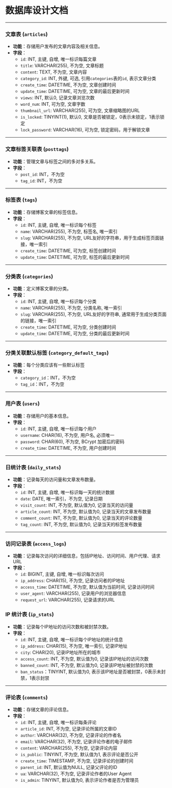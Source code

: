 # 数据库设计文档

---

### 文章表 (`articles`)
- **功能**：存储用户发布的文章内容及相关信息。
- **字段**：
  - `id`: INT, 主键, 自增, 唯一标识每篇文章
  - `title`: VARCHAR(255), 不为空, 文章标题
  - `content`: TEXT, 不为空, 文章内容
  - `category_id`: INT, 外键, 可选, 引用`categories`表的`id`, 表示文章分类
  - `create_time`: DATETIME, 不为空, 文章创建时间
  - `update_time`: DATETIME, 可为空, 文章的最后更新时间
  - `views`: INT, 默认0, 记录文章浏览次数
  - `word_num`: INT, 可为空, 文章字数
  - `thumbnail_url`: VARCHAR(255), 可为空, 文章缩略图的URL
  - `is_locked`: TINYINT(1), 默认0, 文章是否被锁定，0表示未锁定，1表示锁定
  - `lock_password`: VARCHAR(16), 可为空, 锁定密码，用于解锁文章

---

### 文章标签关联表 (`posttags`)
- **功能**：管理文章与标签之间的多对多关系。
- **字段**：
  - `post_id`: INT，不为空
  - `tag_id`: INT，不为空

---

### 标签表 (`tags`)
- **功能**：存储博客文章的标签信息。
- **字段**：
  - `id`: INT, 主键, 自增, 唯一标识每个标签
  - `name`: VARCHAR(255), 不为空, 标签名, 唯一索引
  - `slug`: VARCHAR(255), 不为空, URL友好的字符串，用于生成标签页面链接，唯一索引
  - `create_time`: DATETIME, 可为空, 标签创建时间
  - `update_time`: DATETIME, 可为空, 标签的最后更新时间

---

### 分类表 (`categories`)
- **功能**：定义博客文章的分类。
- **字段**：
  - `id`: INT, 主键, 自增, 唯一标识每个分类
  - `name`: VARCHAR(255), 不为空, 分类名称, 唯一索引
  - `slug`: VARCHAR(255), 不为空, URL友好的字符串, 通常用于生成分类页面的链接，唯一索引
  - `create_time`: DATETIME, 可为空, 分类创建时间
  - `update_time`: DATETIME, 可为空, 分类的最后更新时间

---

### 分类关联默认标签 (`category_default_tags`)
- **功能**：每个分类应该有一些默认标签
- **字段**：
  - `category_id`：INT，不为空
  - `tag_id`：INT，不为空

---

### 用户表 (`users`)
- **功能**：存储用户的基本信息。
- **字段**：
  - `id`: INT, 主键, 自增, 唯一标识每个用户
  - `username`: CHAR(16), 不为空, 用户名, 必须唯一
  - `password`: CHAR(60), 不为空, BCrypt 加密后的密码
  - `create_time`: DATETIME, 不为空, 用户创建时间

---

### 日统计表 (`daily_stats`)
- **功能**：记录每天的访问量和文章发布数量。
- **字段**：
  - `id`: INT, 主键, 自增, 唯一标识每一天的统计数据
  - `date`: DATE, 唯一索引，不为空, 记录日期
  - `visit_count`: INT, 不为空, 默认值为0, 记录当天的访问量
  - `article_count`: INT, 不为空, 默认值为0, 记录当天的文章发布数量
  - `comment_count`: INT, 不为空, 默认值为0, 记录当天的评论数量
  - `tag_count`: INT, 不为空, 默认值为0, 记录当天的标签发布数量

---

### 访问记录表 (`access_logs`)
- **功能**：记录每次访问的详细信息，包括IP地址、访问时间、用户代理、请求URL
- **字段**：
  - `id`: BIGINT, 主键, 自增, 唯一标识每次访问
  - `ip_address`: CHAR(15), 不为空, 记录访问者的IP地址
  - `access_time`: DATETIME, 不为空, 默认值为当前时间, 记录访问时间
  - `user_agent`: VARCHAR(255), 记录用户的浏览器信息
  - `request_url`: VARCHAR(255), 记录请求的URL

### IP 统计表 (`ip_stats`)
- **功能**：记录每个IP地址的访问次数和被封禁次数。
- **字段**：
  - `id`: INT, 主键, 自增, 唯一标识每个IP地址的统计信息
  - `ip_address`: CHAR(15), 不为空, 唯一索引, 记录IP地址
  - `city`: CHAR(20), 记录IP地址所在的城市
  - `access_count`: INT, 不为空, 默认值为0, 记录该IP地址的访问次数
  - `banned_count`: INT, 不为空, 默认值为0, 记录该IP地址被封禁的次数
  - `ban_status`：TINYINT, 默认值为0, 表示该IP地址是否被封禁，0表示未封禁，1表示封禁

---

### 评论表 (`comments`)
- **功能**：存储文章的评论信息。
- **字段**：
  - `id`: INT, 主键, 自增, 唯一标识每条评论
  - `article_id`: INT, 不为空, 记录评论所属的文章ID
  - `author`: VARCHAR(32), 不为空, 记录评论的作者名
  - `email`: VARCHAR(32), 不为空, 记录评论作者的电子邮件
  - `content`: VARCHAR(255), 不为空, 记录评论内容
  - `is_public`: TINYINT, 不为空, 默认值为1, 表示评论是否公开
  - `create_time`: TIMESTAMP, 不为空, 记录评论的创建时间
  - `parent_id`: INT, 默认值为NULL, 记录父评论的ID
  - `ua`: VARCHAR(32), 不为空, 记录评论作者的User Agent
  - `is_admin`: TINYINT, 默认值为0, 表示评论作者是否为管理员
